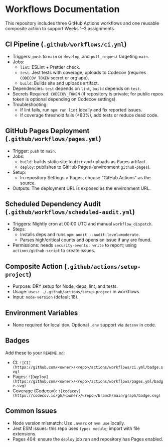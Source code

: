 # Workflows Documentation

This repository includes three GitHub Actions workflows and one reusable composite action to support Weeks 1–3 assignments.

## CI Pipeline (`.github/workflows/ci.yml`)

- Triggers: `push` to `main` or `develop`, and `pull_request` targeting `main`.
- Jobs:
  - `lint`: ESLint + Prettier check.
  - `test`: Jest tests with coverage, uploads to Codecov (requires `CODECOV_TOKEN` secret or org app).
  - `build`: Builds site and uploads artifact.
- Dependencies: `test` depends on `lint`, `build` depends on `test`.
- Secrets Required: `CODECOV_TOKEN` (if repository is private; for public repos token is optional depending on Codecov settings).
- Troubleshooting:
  - If lint fails, run `npm run lint` locally and fix reported issues.
  - If coverage threshold fails (<80%), add tests or reduce dead code.

## GitHub Pages Deployment (`.github/workflows/pages.yml`)

- Trigger: `push` to `main`.
- Jobs:
  - `build`: builds static site to `dist` and uploads as Pages artifact.
  - `deploy`: publishes to GitHub Pages (environment `github-pages`).
- Setup:
  - In repository Settings > Pages, choose "GitHub Actions" as the source.
- Outputs: The deployment URL is exposed as the environment URL.

## Scheduled Dependency Audit (`.github/workflows/scheduled-audit.yml`)

- Triggers: Nightly cron at 00:00 UTC and manual `workflow_dispatch`.
- Steps:
  - Installs deps and runs `npm audit --audit-level=moderate`.
  - Parses high/critical counts and opens an issue if any are found.
- Permissions: needs `security-events: write` to report; using `actions/github-script` to create issues.

## Composite Action (`.github/actions/setup-project`)

- Purpose: DRY setup for Node, deps, lint, and tests.
- Usage: `uses: ./.github/actions/setup-project` in workflows.
- Input: `node-version` (default 18).

## Environment Variables

- None required for local dev. Optional `.env` support via `dotenv` in code.

## Badges

Add these to your `README.md`:

- CI: `![CI](https://github.com/<owner>/<repo>/actions/workflows/ci.yml/badge.svg)`
- Pages: `![Deploy](https://github.com/<owner>/<repo>/actions/workflows/pages.yml/badge.svg)`
- Coverage (Codecov): `![codecov](https://codecov.io/gh/<owner>/<repo>/branch/main/graph/badge.svg)`

## Common Issues

- Node version mismatch: Use `.nvmrc` or `nvm use` locally.
- Jest ESM issues: this repo uses `type: module`; import with file extensions.
- Pages 404: ensure the `deploy` job ran and repository has Pages enabled.
